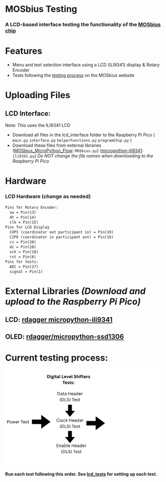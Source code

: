 # MOSbius Testing 
### A LCD-based interface testing the functionality of the [MOSbius chip](https://mosbius.org/0_front_matter/intro.html) 

# Features 
- Menu and test selection interface using a LCD (ILI9341) display & Rotary Encoder
- Tests following the [testing process](https://mosbius.org/app_pcb_test/pcb_test.html) on the MOSbius website

# Uploading Files
## LCD Interface:
Note: This uses the ILI9341 LCD
  - Download all files in the lcd_interface folder to the Raspberry Pi Pico ( `main.py` `interface.py` `helperFunctions.py` `programChip.py` )
  - Download these files from external libraries ([MOSbius_MicroPython_Flow](https://github.com/Jianxun/MOSbius_MicroPython_Flow): `MOSbius.py`) ([micropython-ili9341](https://github.com/rdagger/micropython-ili9341): `ili9341.py`)
    *Do NOT change the file names when downloading to the Raspberry Pi Pico*

# Hardware
### LCD Hardware (change as needed)
    Pins for Rotary Encoder:
      sw = Pin(13) 
      dt = Pin(14)
      clk = Pin(15)
    Pins for LCD Display
      COPI (coordinator out participant in) = Pin(19)
      CIPO (coordinator in participant out) = Pin(16)
      cs = Pin(26)
      dc = Pin(28)
      sck = Pin(18)
      rst = Pin(6)
    Pins for tests:
      ADC = Pin(27)
      signal = Pin(1)

# External Libraries *(Download and upload to the Raspberry Pi Pico)* 
## LCD: [rdagger micropython-ili9341](https://github.com/rdagger/micropython-ili9341)
## OLED: [rdagger/micropython-ssd1306](https://github.com/rdagger/micropython-ssd1306)

# Current testing process: 
![testFlow](images/testingFlow.png)
#### Run each test following this order. See [lcd_tests](lcd_tests/README.md) for setting up each test. 
